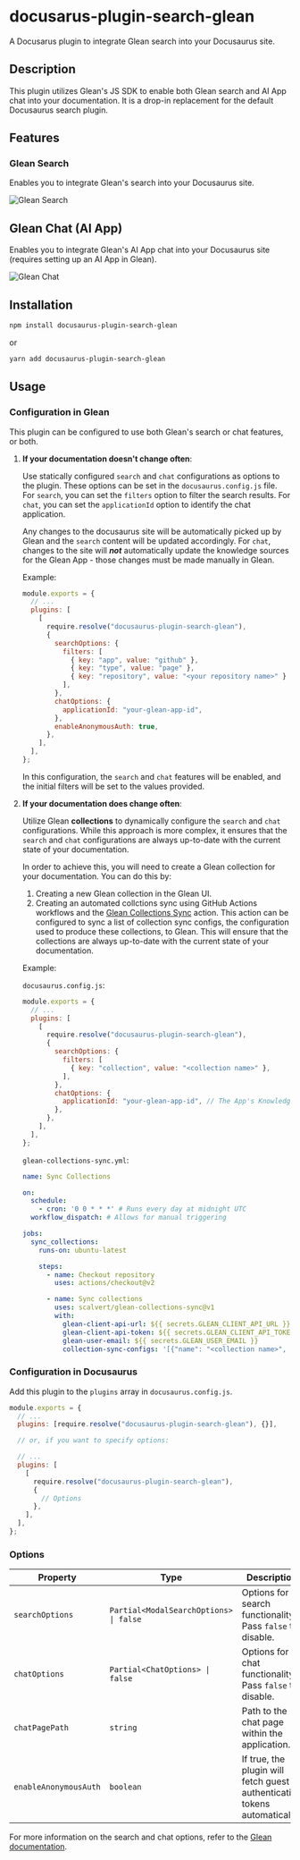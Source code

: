# docusarus-plugin-search-glean

A Docusarus plugin to integrate Glean search into your Docusaurus site.

## Description

This plugin utilizes Glean's JS SDK to enable both Glean search and AI App chat into your documentation. It is a drop-in replacement for the default Docusaurus search plugin.

## Features

### Glean Search

Enables you to integrate Glean's search into your Docusaurus site.

![Glean Search](./img/glean-search.png)

## Glean Chat (AI App)

Enables you to integrate Glean's AI App chat into your Docusaurus site (requires setting up an AI App in Glean).

![Glean Chat](./img/glean-chat.png)

## Installation

```bash
npm install docusaurus-plugin-search-glean
```

or

```bash
yarn add docusaurus-plugin-search-glean
```

## Usage

### Configuration in Glean

This plugin can be configured to use both Glean's search or chat features, or both.

1. **If your documentation doesn't change often**:

    Use statically configured `search` and `chat` configurations as options to the plugin. These options can be set in the `docusaurus.config.js` file. For `search`, you can set the `filters` option to filter the search results. For `chat`, you can set the `applicationId` option to identify the chat application.

    Any changes to the docusaurus site will be automatically picked up by Glean and the `search` content will be updated accordingly. For `chat`, changes to the site will ***not*** automatically update the knowledge sources for the Glean App - those changes must be made manually in Glean.

    Example:

    ```js
    module.exports = {
      // ...
      plugins: [
        [
          require.resolve("docusaurus-plugin-search-glean"),
          {
            searchOptions: {
              filters: [
                { key: "app", value: "github" },
                { key: "type", value: "page" },
                { key: "repository", value: "<your repository name>" }
              ],
            },
            chatOptions: {
              applicationId: "your-glean-app-id",
            },
            enableAnonymousAuth: true,
          },
        ],
      ],
    };
    ```

    In this configuration, the `search` and `chat` features will be enabled, and the initial filters will be set to the values provided.

2. **If your documentation does change often**:

    Utilize Glean **collections** to dynamically configure the `search` and `chat` configurations. While this approach is more complex, it ensures that the `search` and `chat` configurations are always up-to-date with the current state of your documentation.

    In order to achieve this, you will need to create a Glean collection for your documentation. You can do this by:

    1. Creating a new Glean collection in the Glean UI.
    2. Creating an automated collctions sync using GitHub Actions workflows and the [Glean Collections Sync](https://github.com/scalvert/glean-collections-sync) action. This action can be configured to sync a list of collection sync configs, the configuration used to produce these collections, to Glean. This will ensure that the collections are always up-to-date with the current state of your documentation.

    Example:

    `docusaurus.config.js`:
    ```js
    module.exports = {
      // ...
      plugins: [
        [
          require.resolve("docusaurus-plugin-search-glean"),
          {
            searchOptions: {
              filters: [
                { key: "collection", value: "<collection name>" },
              ],
            },
            chatOptions: {
              applicationId: "your-glean-app-id", // The App's Knowledge Sources should be configured to use the collection
            },
          },
        ],
      ],
    };
    ```

    `glean-collections-sync.yml`:

    ```yml
    name: Sync Collections

    on:
      schedule:
        - cron: '0 0 * * *' # Runs every day at midnight UTC
      workflow_dispatch: # Allows for manual triggering

    jobs:
      sync_collections:
        runs-on: ubuntu-latest

        steps:
          - name: Checkout repository
            uses: actions/checkout@v2

          - name: Sync collections
            uses: scalvert/glean-collections-sync@v1
            with:
              glean-client-api-url: ${{ secrets.GLEAN_CLIENT_API_URL }}
              glean-client-api-token: ${{ secrets.GLEAN_CLIENT_API_TOKEN }}
              glean-user-email: ${{ secrets.GLEAN_USER_EMAIL }}
              collection-sync-configs: '[{"name": "<collection name>", "query": "<collection query>", "filters": "<collection filters>"}]'
      ```


### Configuration in Docusaurus

Add this plugin to the `plugins` array in `docusaurus.config.js`.

```js
module.exports = {
  // ...
  plugins: [require.resolve("docusaurus-plugin-search-glean"), {}],

  // or, if you want to specify options:

  // ...
  plugins: [
    [
      require.resolve("docusaurus-plugin-search-glean"),
      {
        // Options
      },
    ],
  ],
};
```

### Options

| Property        | Type                                   | Description                                                |
| --------------- | -------------------------------------- | ---------------------------------------------------------- |
| `searchOptions` | `Partial<ModalSearchOptions> \| false` | Options for search functionality. Pass `false` to disable. |
| `chatOptions`   | `Partial<ChatOptions> \| false`        | Options for chat functionality. Pass `false` to disable.   |
| `chatPagePath`  | `string`                               | Path to the chat page within the application.              |
| `enableAnonymousAuth` | `boolean` | If true, the plugin will fetch guest authentication tokens automatically. |

For more information on the search and chat options, refer to the [Glean documentation](https://developers.glean.com/docs/browser_api/).